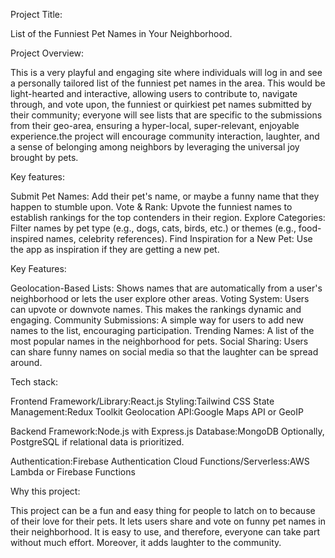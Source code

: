 Project Title:

List of the Funniest Pet Names in Your Neighborhood.

Project Overview:

This is a very playful and engaging site where individuals will log in and see a personally tailored list of the funniest pet names in the area. This would be light-hearted and interactive, allowing users to contribute to, navigate through, and vote upon, the funniest or quirkiest pet names submitted by their community; everyone will see lists that are specific to the submissions from their geo-area, ensuring a hyper-local, super-relevant, enjoyable experience.the project will encourage community interaction, laughter, and a sense of belonging among neighbors by leveraging the universal joy brought by pets.

Key features:

Submit Pet Names: Add their pet's name, or maybe a funny name that they happen to stumble upon. Vote & Rank: Upvote the funniest names to establish rankings for the top contenders in their region. Explore Categories: Filter names by pet type (e.g., dogs, cats, birds, etc.) or themes (e.g., food-inspired names, celebrity references). Find Inspiration for a New Pet: Use the app as inspiration if they are getting a new pet.

Key Features:

Geolocation-Based Lists: Shows names that are automatically from a user's neighborhood or lets the user explore other areas. Voting System: Users can upvote or downvote names. This makes the rankings dynamic and engaging. Community Submissions: A simple way for users to add new names to the list, encouraging participation. Trending Names: A list of the most popular names in the neighborhood for pets. Social Sharing: Users can share funny names on social media so that the laughter can be spread around.

Tech stack:

Frontend Framework/Library:React.js Styling:Tailwind CSS State Management:Redux Toolkit Geolocation API:Google Maps API or GeoIP

Backend Framework:Node.js with Express.js Database:MongoDB Optionally, PostgreSQL if relational data is prioritized.

Authentication:Firebase Authentication Cloud Functions/Serverless:AWS Lambda or Firebase Functions

Why this project:

This project can be a fun and easy thing for people to latch on to because of their love for their pets. It lets users share and vote on funny pet names in their neighborhood. It is easy to use, and therefore, everyone can take part without much effort. Moreover, it adds laughter to the community.